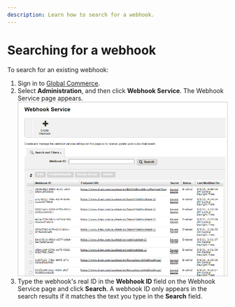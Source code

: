 ```yaml
---
description: Learn how to search for a webhook.
---
```


# Searching for a webhook

To search for an existing webhook:

1. Sign in to [Global Commerce](https://gc.digitalriver.com/gc/ent/login.do).
2. Select **Administration**, and then click **Webhook Service**. The Webhook Service page appears.\
   &#x20;<img src="../../.gitbook/assets/Webhook-Service.png" alt="" data-size="original">
3. Type the webhook's real ID in the **Webhook ID** field on the Webhook Service page and click **Search**. A webhook ID only appears in the search results if it matches the text you type in the **Search** field.
